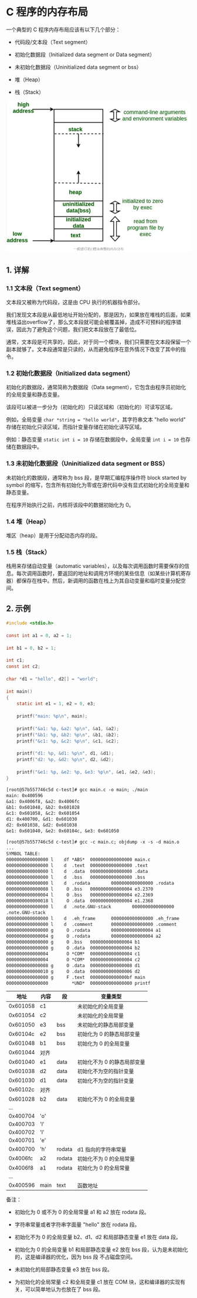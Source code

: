 # C 程序的内存布局

一个典型的 C 程序内存布局应该有以下几个部分：

- 代码段/文本段（Text segment）

- 初始化数据段（Initialized data segment or Data segment）

- 未初始化数据段（Uninitialized data segment or bss）

- 堆（Heap）

- 栈（Stack）

![image](./20220508_01_pic_001.jpg)

## 1. 详解

### 1.1 文本段（Text segment）

文本段又被称为代码段，这是由 CPU 执行的机器指令部分。

我们发现文本段是从最低地址开始分配的，那是因为，如果放在堆栈的后面，如果堆栈溢出overflow了，那么文本段就可能会被覆盖掉，造成不可预料的程序错误，因此为了避免这个问题，我们把文本段放在了最低位。

通常，文本段是可共享的，因此，对于同一个模块，我们只需要在文本段保留一个副本就够了。文本段通常是只读的，从而避免程序在意外情况下改变了其中的指令。

### 1.2 初始化数据段（Initialized data segment）

初始化的数据段，通常简称为数据段（Data segment），它包含由程序员初始化的全局变量和静态变量。

该段可以被进一步分为（初始化的）只读区域和（初始化的）可读写区域。

例如，全局变量 `char *string = "hello world"`，其字符串文本 "hello world" 存储在初始化只读区域，而指针变量存储在初始化读写区域。

例如：静态变量 `static int i = 10` 存储在数据段中，全局变量 `int i = 10` 也存储在数据段中。

### 1.3 未初始化数据段（Uninitialized data segment or BSS）

未初始化的数据段，通常称为 bss 段，是早期汇编程序操作符 block started by symbol 的缩写，包含所有初始化为零或在源代码中没有显式初始化的全局变量和静态变量。

在程序开始执行之前，内核将该段中的数据初始化为 0。

### 1.4 堆（Heap）

堆区（heap）是用于分配动态内存的段。

### 1.5 栈（Stack）

栈用来存储自动变量（automatic variables），以及每次调用函数时需要保存的信息。每次调用函数时，要返回的地址和调用方环境的某些信息（如某些计算机寄存器）都保存在栈中。然后，新调用的函数在栈上为其自动变量和临时变量分配空间。

## 2. 示例

```c
#include <stdio.h>

const int a1 = 0, a2 = 1;

int b1 = 0, b2 = 1;

int c1;
const int c2;

char *d1 = "hello", d2[] = "world";

int main()
{
    static int e1 = 1, e2 = 0, e3;

    printf("main: %p\n", main);

    printf("&a1: %p, &a2: %p\n", &a1, &a2);
    printf("&b1: %p, &b2: %p\n", &b1, &b2);
    printf("&c1: %p, &c2: %p\n", &c1, &c2);

    printf("d1: %p, &d1: %p\n", d1, &d1);
    printf("d2: %p, &d2: %p\n", d2, &d2);

    printf("&e1: %p, &e2: %p, &e3: %p\n", &e1, &e2, &e3);
}
```

```shell
[root@57b557746c5d c-test]# gcc main.c -o main; ./main 
main: 0x400596
&a1: 0x4006f8, &a2: 0x4006fc
&b1: 0x601048, &b2: 0x601028
&c1: 0x601058, &c2: 0x601054
d1: 0x400700, &d1: 0x601030
d2: 0x601038, &d2: 0x601038
&e1: 0x601040, &e2: 0x60104c, &e3: 0x601050
```

```shell
[root@57b557746c5d c-test]# gcc -c main.c; objdump -x -s -d main.o
...
SYMBOL TABLE:
0000000000000000 l    df *ABS*  0000000000000000 main.c
0000000000000000 l    d  .text  0000000000000000 .text
0000000000000000 l    d  .data  0000000000000000 .data
0000000000000000 l    d  .bss   0000000000000000 .bss
0000000000000000 l    d  .rodata        0000000000000000 .rodata
0000000000000008 l     O .bss   0000000000000004 e3.2370
0000000000000004 l     O .bss   0000000000000004 e2.2369
0000000000000018 l     O .data  0000000000000004 e1.2368
0000000000000000 l    d  .note.GNU-stack        0000000000000000 .note.GNU-stack
0000000000000000 l    d  .eh_frame      0000000000000000 .eh_frame
0000000000000000 l    d  .comment       0000000000000000 .comment
0000000000000000 g     O .rodata        0000000000000004 a1
0000000000000004 g     O .rodata        0000000000000004 a2
0000000000000000 g     O .bss   0000000000000004 b1
0000000000000000 g     O .data  0000000000000004 b2
0000000000000004       O *COM*  0000000000000004 c1
0000000000000004       O *COM*  0000000000000004 c2
0000000000000008 g     O .data  0000000000000008 d1
0000000000000010 g     O .data  0000000000000006 d2
0000000000000000 g     F .text  00000000000000bf main
0000000000000000         *UND*  0000000000000000 printf
```

|地址|内容|段|变量类型|
|-|-|-|-|
|0x601058	|c1	|	|未初始化的全局变量
|0x601054	|c2	|	|未初始化的全局常量
|0x601050	|e3	|bss	|未初始化的静态局部变量
|0x60104c	|e2	|bss	|初始化为 0 的静态局部变量
|0x601048	|b1	|bss	|初始化为 0 的全局变量
|0x601044	|对齐
|0x601040	|e1	|data	|初始化不为 0 的静态局部变量
|0x601038	|d2	|data	|初始化不为空的指针变量
|0x601030	|d1	|data	|初始化不为空的指针变量
|0x60102c	|对齐		
|0x601028	|b2	|data	|初始化不为 0 的全局变量
|...		|	
|0x400704	|'o' 		
|0x400703	|'l' 		
|0x400702	|'l' 		
|0x400701	|'e' 		
|0x400700	|'h'|rodata	|d1 指向的字符串常量
|0x4006fc	|a2	|rodata	|初始化不为 0 的全局常量
|0x4006f8	|a1	|rodata	|初始化为 0 的全局常量
|...		|	
|0x400596	|main|	text	|函数地址

备注：

- 初始化为 0 或不为 0 的全局常量 a1 和 a2 放在 rodata 段。

- 字符串常量或者字符串字面量 "hello" 放在 rodata 段。

- 初始化不为 0 的全局变量 b2、d1、d2 和局部静态变量 e1 放在 data 段。

- 初始化为 0 的全局变量 b1 和局部静态变量 e2 放在 bss 段，认为是未初始化的，这是编译器的优化，因为 bss 段 不占磁盘空间。

- 未初始化的局部静态变量 e3 放在 bss 段。

- 为初始化的全局常量 c2 和全局变量 c1 放在 COM 块，这和编译器的实现有关，可以简单地认为也放在了 bss 段。


